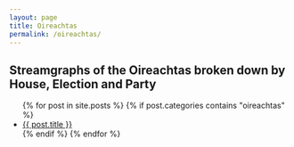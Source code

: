 ```yaml
---
layout: page
title: Oireachtas
permalink: /oireachtas/
---
```


## Streamgraphs of the Oireachtas broken down by House, Election and Party

  <ul>
    {% for post in site.posts %}
    {% if post.categories contains "oireachtas" %}
      <li><a href="{{ post.url | relative_url }}">{{ post.title }}</a></li>
      {% endif %}
    {% endfor %}
  </ul>
